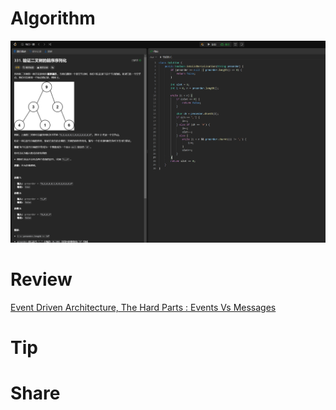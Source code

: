 # Algorithm

![](../../images/temp/zhenran-2024-03-31-lc.png)

# Review

[Event Driven Architecture, The Hard Parts : Events Vs Messages](https://medium.com/simpplr-technology/event-driven-architecture-the-hard-parts-events-vs-messages-0fcfc7243703)

# Tip



# Share

